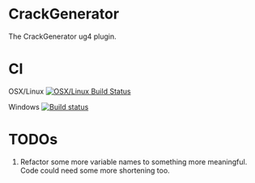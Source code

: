 # CrackGenerator
The CrackGenerator ug4 plugin.

# CI
OSX/Linux [![OSX/Linux Build Status](https://travis-ci.org/NeuroBox3D/plugin_CrackGenerator.svg?branch=master)](https://travis-ci.org/NeuroBox3D/plugin_CrackGenerator)

Windows [![Build status](https://ci.appveyor.com/api/projects/status/5v2wkne04y280q5a?svg=true)](https://ci.appveyor.com/project/stephanmg/plugin-crackgenerator)

# TODOs
1. Refactor some more variable names to something more meaningful. Code could need some more shortening too.
